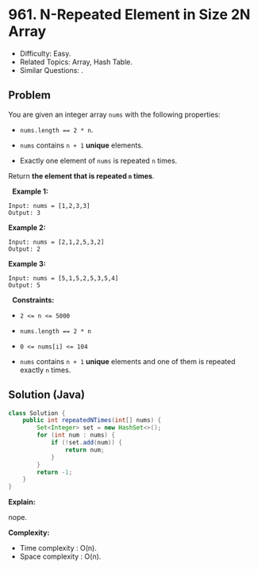 # 961. N-Repeated Element in Size 2N Array

- Difficulty: Easy.
- Related Topics: Array, Hash Table.
- Similar Questions: .

## Problem

You are given an integer array ```nums``` with the following properties:


	
- ```nums.length == 2 * n```.
	
- ```nums``` contains ```n + 1``` **unique** elements.
	
- Exactly one element of ```nums``` is repeated ```n``` times.


Return **the element that is repeated **```n```** times**.

 
**Example 1:**
```
Input: nums = [1,2,3,3]
Output: 3
```

**Example 2:**
```
Input: nums = [2,1,2,5,3,2]
Output: 2
```

**Example 3:**
```
Input: nums = [5,1,5,2,5,3,5,4]
Output: 5
```
 
**Constraints:**


	
- ```2 <= n <= 5000```
	
- ```nums.length == 2 * n```
	
- ```0 <= nums[i] <= 104```
	
- ```nums``` contains ```n + 1``` **unique** elements and one of them is repeated exactly ```n``` times.



## Solution (Java)

```java
class Solution {
    public int repeatedNTimes(int[] nums) {
        Set<Integer> set = new HashSet<>();
        for (int num : nums) {
            if (!set.add(num)) {
                return num;
            }
        }
        return -1;
    }
}
```

**Explain:**

nope.

**Complexity:**

* Time complexity : O(n).
* Space complexity : O(n).
